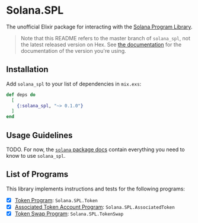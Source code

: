 # Solana.SPL

The unofficial Elixir package for interacting with the [Solana Program
Library](https://spl.solana.com).

> Note that this README refers to the master branch of `solana_spl`, not the latest
> released version on Hex. See [the documentation](https://hexdocs.pm/solana_spl)
> for the documentation of the version you're using.

## Installation

Add `solana_spl` to your list of dependencies in `mix.exs`:

```elixir
def deps do
  [
    {:solana_spl, "~> 0.1.0"}
  ]
end
```

## Usage Guidelines

TODO. For now, the [`solana` package docs](https://hexdocs.pm/solana) contain
everything you need to know to use `solana_spl`.

## List of Programs

This library implements instructions and tests for the following programs:

- [x] [Token Program](https://spl.solana.com/token): `Solana.SPL.Token`
- [x] [Associated Token Account
  Program](https://spl.solana.com/associated-token-account):
  `Solana.SPL.AssociatedToken`
- [x] [Token Swap Program](https://spl.solana.com/token): `Solana.SPL.TokenSwap`
